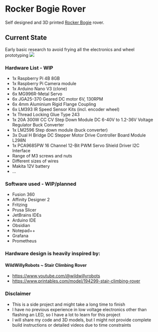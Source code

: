 # Rocker Bogie Rover
Self designed and 3D printed [Rocker Bogie](https://en.wikipedia.org/wiki/Rocker-bogie) rover.

## Current State
Early basic research to avoid frying all the electronics and wheel prototyping
![](/documentation/images/Week2.jpg)

### Hardware List - WIP
- 1x Raspberry Pi 4B 8GB
- 1x Raspberry Pi Camera module
- 1x Arduino Nano V3 (clone)
- 6x MG996R-Metal Servo
- 6x JGA25-370 Geared DC motor 6V, 130RPM
- 6x 4mm Aluminium Rigid Flange Coupling
- 6x LM393 IR Speed Sensor Kits (incl. encoder wheel)
- 1x Thread Locking Glue Type 243
- 1x 20A 300W CC CV Step Down Module DC 6-40V to 1.2-36V Voltage Regulator Buck Converter
- 1x LM2596 Step down module (buck converter)
- 3x Dual H Bridge DC Stepper Motor Drive Controller Board Module L298N
- 1x PCA9685PW 16 Channel 12-Bit PWM Servo Shield Driver I2C Interface
- Range of M3 screws and nuts
- Different sizes of wires
- Makita 12V battery
- ...

### Software used - WIP/planned
- Fusion 360
- Affinity Designer 2
- Fritzing
- Prusa Slicer
- JetBrains IDEs
- Arduino IDE
- Obsidian
- Notepad++
- Grafana
- Prometheus

### Hardware design is heavily inspired by:

#### WildWillyRobots ~ Stair Climbing Rover
- https://www.youtube.com/@wildwillyrobots
- https://www.printables.com/model/194299-stair-climbing-rover

### Disclaimer
- This is a side project and might take a long time to finish
- I have no previous experience in low voltage electronics other than flashing an LED,
  so I have a lot to learn for this project
- I will share my code and 3D models, but I might not provide complete build instructions
  or detailed videos due to time constraints
